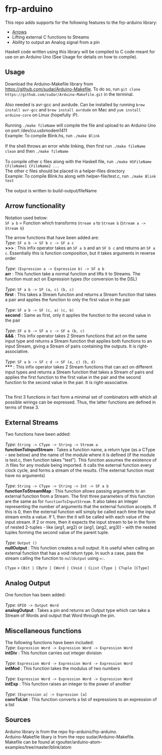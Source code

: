 # frp-arduino

This repo adds supports for the following features to the frp-arduino library:
<ul>
<li><a href="http://www.cse.chalmers.se/~rjmh/afp-arrows.pdf" target="_blank">Arrows</a></li>
<li>Lifting external C functions to Streams</li>
<li>Ability to output an Analog signal from a pin</li>
</ul>

Haskell code written using this library will be compiled to C code meant for use on an Arduino Uno (See Usage for details on how to compile).

## Usage

Download the Arduino-Makefile library from https://github.com/sudar/Arduino-Makefile. To do so, run `git clone https://github.com/sudar/Arduino-Makefile.git` in the terminal.
<br>
<br>
Also needed is avr-gcc and avrdude. Can be installed by running `brew install avr-gcc` and `brew install avrdude` on Mac and `yum install arduino-core` on Linux (hopefully :P).
<br>
<br>
Running `./make fileName` will compile the file and upload to an Arduino Uno on port /dev/cu.usbmodem1411<br>
Example: To compile Blink.hs, run `./make Blink`
<br>
<br>
If the shell throws an error while linking, then first run `./make fileName clean` and then `./make fileName`
<br>
<br>
To compile other c files along with the Haskell file, run `./make HSFileName CFileName1 CFileName2 ...`<br>
The other c files should be placed in a helper-files directory<br>
Example: To compile Blink.hs along with helper-file/test.c, run `./make Blink test`
<br>
<br>
The output is written to build-output/fileName

## Arrow functionality

Notation used below:
<br>
`SF a b` = Function which transforms `Stream a` to `Stream b` (`Stream a -> Stream b`)

The arrow functions that have been added are:
<br>
*Type*: `SF a b -> SF b c -> SF a c`
<br>
**\>>>** : This infix operator takes an `SF a b` and an `SF b c` and returns an `SF a c`. Essentially this is function composition, but it takes arguments in reverse order
<br>
<br>
*Type*: `(Expression a -> Expression b) -> SF a b`
<br>
**arr** : This function take a normal function and lifts it to Streams. The function must act on Expression types (for conversion to the DSL)
<br>
<br>
*Type*: `SF a b -> SF (a, c) (b, c)`
<br>
**first** : This takes a Stream function and returns a Stream function that takes a pair and applies the function to only the first value in the pair
<br>
<br>
*Type*: `SF a b -> SF (c, a) (c, b)`
<br>
**second** : Same as first, only it applies the function to the second value in the pair
<br>
<br>
*Type*: `SF a b -> SF a c -> SF a (b, c)`
<br>
**&&&** : This infix operator takes 2 Stream functions that act on the same input type and returns a Stream function that applies both functions to an input Stream, giving a Stream of pairs containing the outputs. It is right-associative.
<br>
<br>
*Type*: `SF a b -> SF c d -> SF (a, c) (b, d)`
<br>
__***__ : This infix operator takes 2 Stream functions that can act on different input types and returns a Stream function that takes a Stream of pairs and applies the first function to the first value in the pair and the second function to the second value in the pair. It is right-associative.
<br>
<br>

The first 3 functions in fact form a minimal set of combinators with which all possible wirings can be expressed. Thus, the latter functions are defined in terms of these 3.

## External Streams

Two functions have been added:
<br>
<br>
*Type*: `String -> CType -> String -> Stream a`
<br>
**functionToInputStream** : Takes a function name, a return type (as a CType - see below) and the name of the module where it is defined (if the module is test.c, then function takes "test"). This function assumes the existence of .h files for any module being imported. It calls the external function every clock cycle, and forms a stream of the results. (The external function must have no arguments)
<br>
<br>
*Type*: `String -> CType -> String -> Int -> SF a b`
<br>
**functionToStreamMap** : This function allows passing arguments to an external function from a Stream. The first three parameters of this function are the same as for `functionToInputStream`. It also takes an integer representing the number of arguments that the external function accepts. If this is 0, then the external function will simply be called each time the input stream emits a value. If 1, then the it will be called with each value of the input stream. If 2 or more, then it expects the input stream to be in the form of nested 2-tuples - like (arg1, arg2) or (arg1, (arg2, arg3)) - with the nested tuples forming the second value of the parent tuple.
<br>
<br>
*Type*: `Output ()`
<br>
**nullOutput** : This function creates a null output. It is useful when calling an external function that has a void return type. In such a case, pass the stream calling the function to `nullOutput` using `=:`.
<br>

`CType` = `CBit | CByte | CWord | CVoid | CList CType | CTuple [CType]`

## Analog Output

One function has been added:
<br>
<br>
*Type*: `GPIO -> Output Word`
<br>
**analogOutput** : Takes a pin and returns an Output type which can take a Stream of Words and output that Word through the pin.

## Miscellaneous functions

The following functions have been included:
<br>
*Type*: `Expression Word -> Expression Word -> Expression Word`
<br>
**intDiv** : This function carries out integer division
<br>
<br>
*Type*: `Expression Word -> Expression Word -> Expression Word`
<br>
**intMod** : This function takes the modulus of two numbers
<br>
<br>
*Type*: `Expression Word -> Expression Word -> Expression Word`
<br>
**intExp** : This function raises an integer to the power of another
<br>
<br>
*Type*: `[Expression a] -> Expression [a]`
<br>
**convToList** : This function converts a list of expressions to an expression of a list

## Sources

Arduino library is from the repo frp-arduino/frp-arduino.
<br>
Arduino-Makefile libary is from the repo sudar/Arduino-Makefile.
<br>
Makefile can be found at rgoulter/arduino-atom-examples/tree/master/blink/atom

